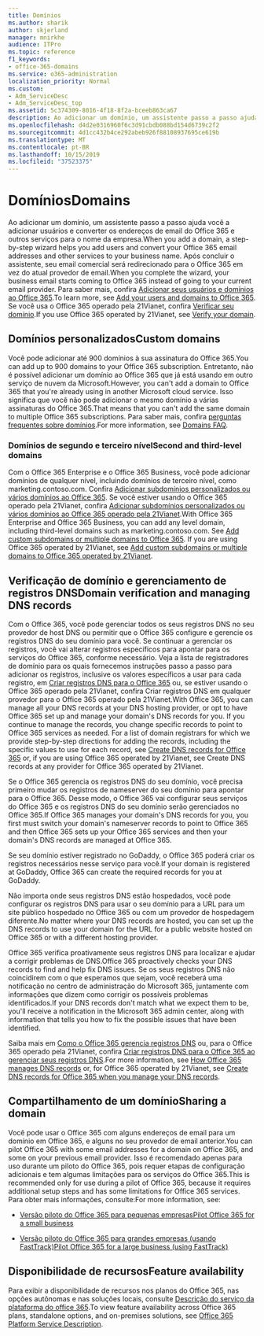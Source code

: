 ```yaml
---
title: Domínios
ms.author: sharik
author: skjerland
manager: mnirkhe
audience: ITPro
ms.topic: reference
f1_keywords:
- office-365-domains
ms.service: o365-administration
localization_priority: Normal
ms.custom:
- Adm_ServiceDesc
- Adm_ServiceDesc_top
ms.assetid: 5c374309-8016-4f18-8f2a-bceeb863ca67
description: Ao adicionar um domínio, um assistente passo a passo ajuda você a adicionar usuários e converter os endereços de email do Office 365 e outros serviços para o nome da empresa. Após concluir o assistente, seu email comercial será redirecionado para o Office 365 em vez do atual provedor de email. Para saber mais, confira Adicionar seus usuários e domínios ao Office 365. Se você usar o Office 365 operado pela 21Vianet, confira verificar seu domínio.
ms.openlocfilehash: d4d2e0316960f6c3d91cbdb088bd154d6739c2f2
ms.sourcegitcommit: 4d1cc432b4ce292abeb926f88108937695ce619b
ms.translationtype: MT
ms.contentlocale: pt-BR
ms.lasthandoff: 10/15/2019
ms.locfileid: "37523375"
---
```

# <a name="domains"></a><span data-ttu-id="b9133-106">Domínios</span><span class="sxs-lookup"><span data-stu-id="b9133-106">Domains</span></span>

<span data-ttu-id="b9133-107">Ao adicionar um domínio, um assistente passo a passo ajuda você a adicionar usuários e converter os endereços de email do Office 365 e outros serviços para o nome da empresa.</span><span class="sxs-lookup"><span data-stu-id="b9133-107">When you add a domain, a step-by-step wizard helps you add users and convert your Office 365 email addresses and other services to your business name.</span></span> <span data-ttu-id="b9133-108">Após concluir o assistente, seu email comercial será redirecionado para o Office 365 em vez do atual provedor de email.</span><span class="sxs-lookup"><span data-stu-id="b9133-108">When you complete the wizard, your business email starts coming to Office 365 instead of going to your current email provider.</span></span> <span data-ttu-id="b9133-109">Para saber mais, confira [Adicionar seus usuários e domínios ao Office 365](https://support.office.com/article/6383f56d-3d09-4dcb-9b41-b5f5a5efd611).</span><span class="sxs-lookup"><span data-stu-id="b9133-109">To learn more, see [Add your users and domains to Office 365](https://support.office.com/article/6383f56d-3d09-4dcb-9b41-b5f5a5efd611).</span></span> <span data-ttu-id="b9133-110">Se você usa o Office 365 operado pela 21Vianet, confira [Verificar seu domínio](https://docs.microsoft.com/office365/admin/setup/add-domain).</span><span class="sxs-lookup"><span data-stu-id="b9133-110">If you use Office 365 operated by 21Vianet, see [Verify your domain](https://docs.microsoft.com/office365/admin/setup/add-domain).</span></span>
  
## <a name="custom-domains"></a><span data-ttu-id="b9133-111">Domínios personalizados</span><span class="sxs-lookup"><span data-stu-id="b9133-111">Custom domains</span></span>
<span data-ttu-id="b9133-112"><a name="BKMK_CustomDomains"> </a></span><span class="sxs-lookup"><span data-stu-id="b9133-112"></span></span>

<span data-ttu-id="b9133-113">Você pode adicionar até 900 domínios à sua assinatura do Office 365.</span><span class="sxs-lookup"><span data-stu-id="b9133-113">You can add up to 900 domains to your Office 365 subscription.</span></span> <span data-ttu-id="b9133-114">Entretanto, não é possível adicionar um domínio ao Office 365 que já está usando em outro serviço de nuvem da Microsoft.</span><span class="sxs-lookup"><span data-stu-id="b9133-114">However, you can't add a domain to Office 365 that you're already using in another Microsoft cloud service.</span></span> <span data-ttu-id="b9133-115">Isso significa que você não pode adicionar o mesmo domínio a várias assinaturas do Office 365.</span><span class="sxs-lookup"><span data-stu-id="b9133-115">That means that you can't add the same domain to multiple Office 365 subscriptions.</span></span> <span data-ttu-id="b9133-116">Para saber mais, confira [perguntas frequentes sobre domínios](https://support.office.com/article/Domains-FAQ-1272bad0-4bd4-4796-8005-67d6fb3afc5a).</span><span class="sxs-lookup"><span data-stu-id="b9133-116">For more information, see [Domains FAQ](https://support.office.com/article/Domains-FAQ-1272bad0-4bd4-4796-8005-67d6fb3afc5a).</span></span>
  
### <a name="second-and-third-level-domains"></a><span data-ttu-id="b9133-117">Domínios de segundo e terceiro nível</span><span class="sxs-lookup"><span data-stu-id="b9133-117">Second and third-level domains</span></span>
<span data-ttu-id="b9133-118"><a name="BKMK_SecondAndThirdLevelDomains"> </a></span><span class="sxs-lookup"><span data-stu-id="b9133-118"></span></span>

<span data-ttu-id="b9133-p104">Com o Office 365 Enterprise e o Office 365 Business, você pode adicionar domínios de qualquer nível, incluindo domínios de terceiro nível, como marketing.contoso.com. Confira [Adicionar subdomínios personalizados ou vários domínios ao Office 365](https://docs.microsoft.com/office365/admin/setup/domains-faq). Se você estiver usando o Office 365 operado pela 21Vianet, confira [Adicionar subdomínios personalizados ou vários domínios ao Office 365 operado pela 21Vianet](https://docs.microsoft.com/office365/admin/setup/domains-faq).</span><span class="sxs-lookup"><span data-stu-id="b9133-p104">With Office 365 Enterprise and Office 365 Business, you can add any level domain, including third-level domains such as marketing.contoso.com. See [Add custom subdomains or multiple domains to Office 365](https://docs.microsoft.com/office365/admin/setup/domains-faq). If you are using Office 365 operated by 21Vianet, see [Add custom subdomains or multiple domains to Office 365 operated by 21Vianet](https://docs.microsoft.com/office365/admin/setup/domains-faq).</span></span>
  
## <a name="domain-verification-and-managing-dns-records"></a><span data-ttu-id="b9133-122">Verificação de domínio e gerenciamento de registros DNS</span><span class="sxs-lookup"><span data-stu-id="b9133-122">Domain verification and managing DNS records</span></span>
<span data-ttu-id="b9133-123"><a name="BKMK_ManagingDNSRecords"> </a></span><span class="sxs-lookup"><span data-stu-id="b9133-123"></span></span>

<span data-ttu-id="b9133-p105">Com o Office 365, você pode gerenciar todos os seus registros DNS no seu provedor de host DNS ou permitir que o Office 365 configure e gerencie os registros DNS do seu domínio para você. Se continuar a gerenciar os registros, você vai alterar registros específicos para apontar para os serviços do Office 365, conforme necessário. Veja a lista de registradores de domínio para os quais fornecemos instruções passo a passo para adicionar os registros, inclusive os valores específicos a usar para cada registro, em [Criar registros DNS para o Office 365](https://docs.microsoft.com/office365/admin/get-help-with-domains/create-dns-records-at-any-dns-hosting-provider) ou, se estiver usando o Office 365 operado pela 21Vianet, confira Criar registros DNS em qualquer provedor para o Office 365 operado pela 21Vianet.</span><span class="sxs-lookup"><span data-stu-id="b9133-p105">With Office 365, you can manage all your DNS records at your DNS hosting provider, or opt to have Office 365 set up and manage your domain's DNS records for you. If you continue to manage the records, you change specific records to point to Office 365 services as needed. For a list of domain registrars for which we provide step-by-step directions for adding the records, including the specific values to use for each record, see [Create DNS records for Office 365](https://docs.microsoft.com/office365/admin/get-help-with-domains/create-dns-records-at-any-dns-hosting-provider) or, if you are using Office 365 operated by 21Vianet, see Create DNS records at any provider for Office 365 operated by 21Vianet.</span></span> 
  
<span data-ttu-id="b9133-127">Se o Office 365 gerencia os registros DNS do seu domínio, você precisa primeiro mudar os registros de nameserver do seu domínio para apontar para o Office 365. Desse modo, o Office 365 vai configurar seus serviços do Office 365 e os registros DNS do seu domínio serão gerenciados no Office 365.</span><span class="sxs-lookup"><span data-stu-id="b9133-127">If Office 365 manages your domain's DNS records for you, you first must switch your domain's nameserver records to point to Office 365 and then Office 365 sets up your Office 365 services and then your domain's DNS records are managed at Office 365.</span></span>
  
<span data-ttu-id="b9133-128">Se seu domínio estiver registrado no GoDaddy, o Office 365 poderá criar os registros necessários nesse serviço para você.</span><span class="sxs-lookup"><span data-stu-id="b9133-128">If your domain is registered at GoDaddy, Office 365 can create the required records for you at GoDaddy.</span></span> 
  
<span data-ttu-id="b9133-129">Não importa onde seus registros DNS estão hospedados, você pode configurar os registros DNS para usar o seu domínio para a URL para um site público hospedado no Office 365 ou com um provedor de hospedagem diferente.</span><span class="sxs-lookup"><span data-stu-id="b9133-129">No matter where your DNS records are hosted, you can set up the DNS records to use your domain for the URL for a public website hosted on Office 365 or with a different hosting provider.</span></span> 
  
<span data-ttu-id="b9133-130">Office 365 verifica proativamente seus registros DNS para localizar e ajudar a corrigir problemas de DNS.</span><span class="sxs-lookup"><span data-stu-id="b9133-130">Office 365 proactively checks your DNS records to find and help fix DNS issues.</span></span> <span data-ttu-id="b9133-131">Se os seus registros DNS não coincidirem com o que esperamos que sejam, você receberá uma notificação no centro de administração do Microsoft 365, juntamente com informações que dizem como corrigir os possíveis problemas identificados.</span><span class="sxs-lookup"><span data-stu-id="b9133-131">If your DNS records don't match what we expect them to be, you'll receive a notification in the Microsoft 365 admin center, along with information that tells you how to fix the possible issues that have been identified.</span></span>
  
<span data-ttu-id="b9133-132">Saiba mais em [Como o Office 365 gerencia registros DNS](https://docs.microsoft.com/office365/admin/setup/domains-faq) ou, para o Office 365 operado pela 21Vianet, confira [Criar registros DNS para o Office 365 ao gerenciar seus registros DNS](https://docs.microsoft.com/office365/admin/services-in-china/create-dns-records-when-you-manage-your-dns-records).</span><span class="sxs-lookup"><span data-stu-id="b9133-132">For more information, see [How Office 365 manages DNS records](https://docs.microsoft.com/office365/admin/setup/domains-faq) or, for Office 365 operated by 21Vianet, see [Create DNS records for Office 365 when you manage your DNS records](https://docs.microsoft.com/office365/admin/services-in-china/create-dns-records-when-you-manage-your-dns-records).</span></span>
  
## <a name="sharing-a-domain"></a><span data-ttu-id="b9133-133">Compartilhamento de um domínio</span><span class="sxs-lookup"><span data-stu-id="b9133-133">Sharing a domain</span></span>
<span data-ttu-id="b9133-134"><a name="BKMK_ManagingDNSRecords"> </a></span><span class="sxs-lookup"><span data-stu-id="b9133-134"></span></span>

<span data-ttu-id="b9133-135">Você pode usar o Office 365 com alguns endereços de email para um domínio em Office 365, e alguns no seu provedor de email anterior.</span><span class="sxs-lookup"><span data-stu-id="b9133-135">You can pilot Office 365 with some email addresses for a domain on Office 365, and some on your previous email provider.</span></span> <span data-ttu-id="b9133-136">Isso é recomendado apenas para uso durante um piloto do Office 365, pois requer etapas de configuração adicionais e tem algumas limitações para os serviços do Office 365.</span><span class="sxs-lookup"><span data-stu-id="b9133-136">This is recommended only for use during a pilot of Office 365, because it requires additional setup steps and has some limitations for Office 365 services.</span></span> <span data-ttu-id="b9133-137">Para obter mais informações, consulte:</span><span class="sxs-lookup"><span data-stu-id="b9133-137">For more information, see:</span></span>
  
- [<span data-ttu-id="b9133-138">Versão piloto do Office 365 para pequenas empresas</span><span class="sxs-lookup"><span data-stu-id="b9133-138">Pilot Office 365 for a small business</span></span>](https://support.office.com/article/39cee536-6a03-40cf-b9c1-f301bb6001d7)
    
- [<span data-ttu-id="b9133-139">Versão piloto do Office 365 para grandes empresas (usando FastTrack)</span><span class="sxs-lookup"><span data-stu-id="b9133-139">Pilot Office 365 for a large business (using FastTrack)</span></span>](https://fasttrack.office.com/onboard)
    
## <a name="feature-availability"></a><span data-ttu-id="b9133-140">Disponibilidade de recursos</span><span class="sxs-lookup"><span data-stu-id="b9133-140">Feature availability</span></span>
<span data-ttu-id="b9133-141"><a name="BKMK_ManagingDNSRecords"> </a></span><span class="sxs-lookup"><span data-stu-id="b9133-141"></span></span>

<span data-ttu-id="b9133-142">Para exibir a disponibilidade de recursos nos planos do Office 365, nas opções autônomas e nas soluções locais, consulte [Descrição do serviço da plataforma do office 365](office-365-platform-service-description.md).</span><span class="sxs-lookup"><span data-stu-id="b9133-142">To view feature availability across Office 365 plans, standalone options, and on-premises solutions, see [Office 365 Platform Service Description](office-365-platform-service-description.md).</span></span>
  

